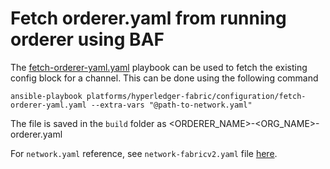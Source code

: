 <a name = "fetch-orderer-yaml"></a>
# Fetch orderer.yaml from running orderer using BAF

The [fetch-orderer-yaml.yaml](https://github.com/hyperledger-labs/blockchain-automation-framework/tree/develop/platforms/shared/configuration/fetch-orderer-yaml.yaml) playbook can be used to fetch the existing config block for a channel. This can be done using the following command

```
ansible-playbook platforms/hyperledger-fabric/configuration/fetch-orderer-yaml.yaml --extra-vars "@path-to-network.yaml"
```

The file is saved in the `build` folder as <ORDERER_NAME>-<ORG_NAME>-orderer.yaml

For `network.yaml` reference, see `network-fabricv2.yaml` file [here](https://github.com/hyperledger-labs/blockchain-automation-framework/tree/develop/platforms/hyperledger-fabric/configuration/samples).
